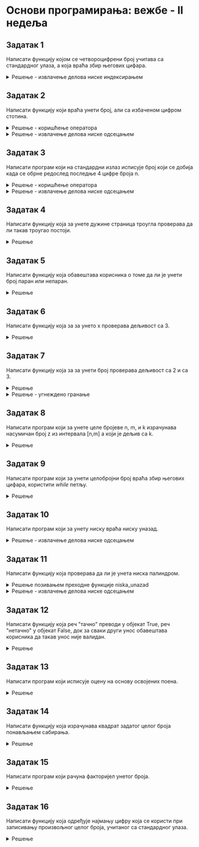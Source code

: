# Основи програмирања: вежбе - II недеља


## Задатак 1
Написати функцију којом се четвороцифрени број учитава са стандардног улаза, а која враћа збир његових цифара.
<details markdown='block'>
<summary>Решење - извлачење делова ниске индексирањем</summary>

```python
def zbir_cifara():
    print("Unesi četvorocifreni broj:")
    x = input().strip()
    j = int(x[-1])
    d = int(x[-2])
    s = int(x[-3])
    h = int(x[-4])
    
    return j+d+s+h
```

</details>


## Задатак 2
Написати функцију који враћа унети број, али са избаченом цифром стотина.
<details markdown='block'>
<summary>Решење - коришћење оператора </summary>

```python
def izbaciti_cifru_stotina():
    n = int(input())
    prefiks = n // 1000
    sufiks = n % 100
    return 100 * prefiks + sufiks
 
```
</details>
<details markdown='block'>
<summary>Решење - извлачење делова ниске одсецањем </summary>

```python
def izbaciti_cifru_stotina():
    n = input()
    return n[:-3] + n[-2:]

```
</details>

## Задатак 3
Написати програм који на стандардни излаз исписује број који се добија када се обрне редослед последње 4 цифре броја n.
<details markdown='block'>
<summary>Решење - коришћење оператора </summary>

```python
def obrni_cifre():
    n = int(input())

    prefiks = n//10000
    cifra_jedinica = n%10
    cifra_desetica = (n//10)%10
    cifra_stotina = (n//100)%10
    cifra_hiljada = (n//1000)%10
    
    broj = prefiks * 10000 + cifra_jedinica*1000 + cifra_desetica*100 + cifra_stotina*10 + cifra_hiljada

    print(broj)
```
</details>

<details markdown='block'>
<summary>Решење - извлачење делова ниске одсецањем</summary>

```python
def obrni_cifre():
    n = input()
    print(n[:-4] + n[:-5:-1])

```
</details>

## Задатак 4
Написати функцију која за унете дужине страница троугла проверава да ли такав троугао постоји.
<details markdown='block'>
<summary>Решење </summary>
    
```python
def trougao():
    a,b,c = map(float, input().split())

    if a < b + c and b < a + c and c < a + b:
        print("Trougao sa stranicama {}, {}, {} postoji".format(a,b,c))
    else:
        print('Trougao sa stranicama', str(a)+',', str(b)+',', str(c) ,' ne postoji')

```
</details>

## Задатак 5
Написати функцију која обавештава корисника о томе да ли је унети број паран или непаран.

<details markdown='block'>
<summary>Решење </summary>
    
```python
def provera_parnosti():
    print("Unesi ceo broj.")
    x = int(input())
    
    if x%2==0:
        print("Uneti broj je paran.")
    else:
        print("Uneti broj je neparan.")

```
</details>

## Задатак 6
Написати функцију која за за унето x проверава дељивост са 3.
<details markdown='block'>
<summary>Решење </summary>
    
```python
def deljivost(x):
    if x % 3 == 0:
        print("Broj {} je deljiv sa 3.".format(x))
    else:
        print("Broj {} nije je deljiv sa 3.".format(x))


#while True:
x=int(input())
deljivost(x)

```
</details>

## Задатак 7
Написати функцију која за за унети број проверава дељивост са 2 и са 3.
<details markdown='block'>
<summary>Решење </summary>
 
```python
def deljivost(x):
    if x % 2 == 0 and x % 3 == 0:
        print("Broj {} je deljiv sa 2 i sa 3.".format(x))
    elif x % 2 == 0:
        print("Broj {} je deljiv samo sa 2.".format(x))
    elif x % 3 == 0:
        print("Broj {} je deljiv samo sa 3.".format(x))
    else:
        print("Broj {} nije deljiv ni sa 2 ni sa 3.".format(x))
```
</details>

<details markdown='block'>
<summary>Решење - угнеждено гранање</summary>
 
```python
def provera_deljivosti(x):
    if x%2==0:
        if x%3==0:
            print("Broj je deljiv i sa 2 i sa 3.")
        else:
            print("Broj je deljiv samo sa 2.")
    elif x%3==0:
        print("Broj je deljiv samo sa 3.")
    else:
        print("Broj nije deljiv ni sa 2 ni sa 3.")
```
</details>



## Задатак 8
Написати програм који за унете целе бројеве n, m, и k израчунава насумичан број z из интервала [n,m] а који је дељив са k.


<details markdown='block'>
<summary>Решење </summary>
    
```python
import random

n, m, k = map(int,input().split())

while True:
    z = random.randint(n,m)
    if z%k == 0:
        print(z)
        break
``` 
</details>





## Задатак 9
Написати програм који за унети целобројни број враћа збир његових цифара, користити *while* петљу.
<details markdown='block'>
<summary>Решење </summary>
    
```python
def zbir_cifara_celobrojnog_broja(n):
    n=abs(n)
    s=0
    while n>0:
        s+=n%10
        n=n//10

    return s

#while True:
n=int(input())
print(zbir_cifara_celobrojnog_broja(n))
``` 
</details>

## Задатак 10
Написати програм који за унету ниску враћа ниску уназад.
<details markdown='block'>
<summary>Решење - извлачење делова ниске одсецањем </summary>
    
```python
def niska_unazad(niska):
    """
    Написати функцију који за унету ниску враћа ниску уназад.
    """
    return niska[::-1]

#while True:
niska=input()
print(niska+"   -   "+niska_unazad(niska))
 ```
</details>

## Задатак 11
Написати функцију која проверава да ли је унета ниска палиндром.
<details markdown='block'>
<summary>Решење позивањем преходне функције niska_unazad </summary>
    
```python
def palindrom(niska):
    """
    Написати функцију која проверава да ли је унета ниска палиндром.
    """
    unazad = niska_unazad(niska)
    return niska == unazad
```
</details>

<details markdown='block'>
<summary>Решење - извлачење делова ниске одсецањем</summary>
    
```python
def palindrom(niska):
    """
    Написати функцију која проверава да ли је унета ниска палиндром.
    """
    return niska == niska[::-1]
```
</details>

## Задатак 12
Написати функцију која реч "тачно" преводи у објекат True, реч "нетачно" у објекат False, док за сваки други унос обавештава корисника да такав унос није валидан.
<details markdown='block'>
<summary>Решење</summary>
    
```python
def prevodilac():
    print("Unesite željenu reč.")
    unos = input().strip()
    if unos.lower() == "tačno" or unos.lower() == "tacno" or unos.lower() == "тачно":
        return True
    elif unos.lower() == "netačno" or unos.lower() == "netacno" or unos.lower() == "нетачно":
        return False
    else:
        print("Unos nije validan.")
 ```
</details>


## Задатак 13
Написати програм који исписује оцену на основу освојених поена.
<details markdown='block'>
<summary>Решење</summary>
    
```python
def ocena(x):
    #Креирамо функцију која исписује оцену на основу освојених поена.
    if x>=91:
        return(10)
    elif x>=81:
        return(9)
    elif x>=71:
        return(8)
    elif x>=61:
        return(7)
    elif x>=51:
        return(6)
    else:
        return(5)
    

#while True:
x=int(input())
print(ocena(x))
 ```
</details>

## Задатак 14
Написати функцију која израчунава квадрат задатог целог броjа понављањем сабирања.
<details markdown='block'>
<summary>Решење</summary>
    
```python
def kvadrat(x):
    odgovor = 0
    ponavljanja = abs(int(x))
    
    while ponavljanja > 0:
        #odgovor = odgovor + abs(x)
        odgovor += abs(x)
        ponavljanja = ponavljanja - 1
        #ponavljanja -= 1
    
    return odgovor
 ```
</details>

## Задатак 15
Написати програм који рачуна факторијел унетог броја.
<details markdown='block'>
<summary>Решење</summary>
    
```python
def faktorijel(x):
    #Креирамо функцију која рачуна факторијел унетог броја.
    proizvod=1
    while x>=2: #1
        proizvod=proizvod*x
        x-=1
    return(proizvod)

#while True:
x=int(input())
print(faktorijel(x))
 ```
</details>

## Задатак 16
Написати функцију која одређује најмању цифру која се користи при записивању произвољног целог броја, учитаног са стандардног улаза.
<details markdown='block'>
<summary>Решење</summary>
    
```python
def najmanja_cifra():
    x = input("Unesi ceo broj: \n").strip()
    broj_cifara = len(x)
    
    odgovor = "9"
    
    while broj_cifara > 0:
        if x[broj_cifara-1] < odgovor:
            odgovor = x[broj_cifara-1]
        broj_cifara -= 1
        #broj_cifara = broj_cifara - 1
            
    return int(odgovor)
 ```
</details>



 


